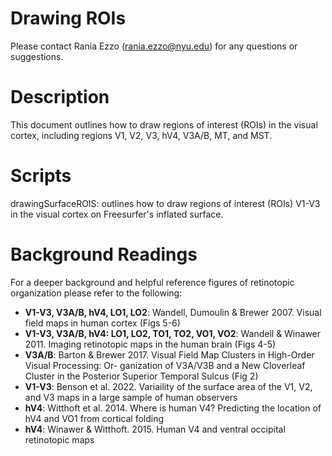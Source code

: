 # Drawing ROIs <!-- omit in toc -->

Please contact Rania Ezzo (rania.ezzo@nyu.edu) for any questions or suggestions.

# Description
This document outlines how to draw regions of interest (ROIs) in the visual cortex, including regions V1, V2, V3, hV4, V3A/B, MT, and MST.

# Scripts
drawingSurfaceROIS: outlines how to draw regions of interest (ROIs) V1-V3 in the visual cortex on Freesurfer's inflated surface.


# Background Readings
For a deeper background and helpful reference figures of retinotopic organization please refer to the following:

- **V1-V3, V3A/B, hV4, LO1, LO2**: Wandell, Dumoulin & Brewer 2007. Visual field maps in human cortex (Figs 5-6)
- **V1-V3, V3A/B, hV4: LO1, LO2, TO1, TO2, VO1, VO2**: Wandell & Winawer 2011. Imaging retinotopic maps in the human brain (Figs 4-5)
- **V3A/B**: Barton & Brewer 2017. Visual Field Map Clusters in High-Order Visual Processing: Or- ganization of V3A/V3B and a New Cloverleaf Cluster in the Posterior Superior Temporal Sulcus (Fig 2)
- **V1-V3**: Benson et al. 2022. Variaility of the surface area of the V1, V2, and V3 maps in a large sample of human observers
- **hV4**: Witthoft et al. 2014. Where is human V4? Predicting the location of hV4 and VO1 from cortical folding
- **hV4**: Winawer & Witthoft. 2015. Human V4 and ventral occipital retinotopic maps

